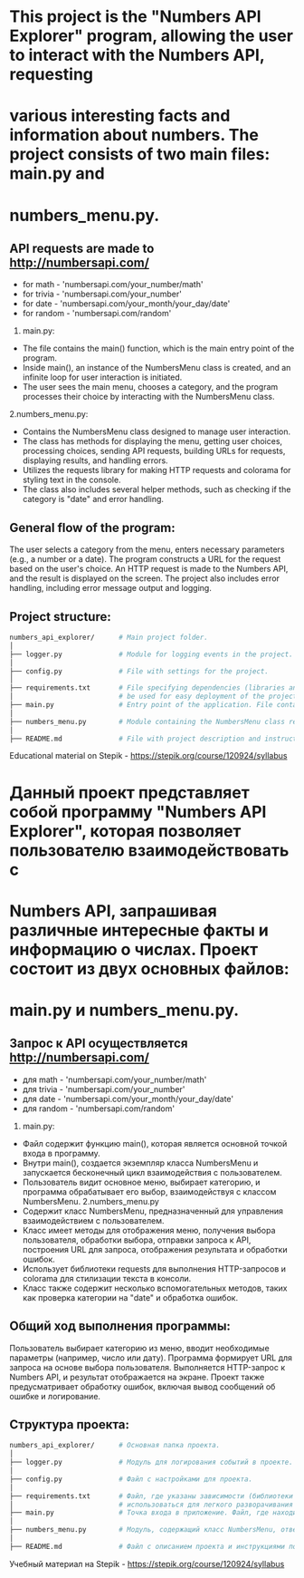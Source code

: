 # This project is the "Numbers API Explorer" program, allowing the user to interact with the Numbers API, requesting 
# various interesting facts and information about numbers. The project consists of two main files: main.py and 
# numbers_menu.py.

## API requests are made to http://numbersapi.com/
- for math - 'numbersapi.com/your_number/math'
- for trivia - 'numbersapi.com/your_number'
- for date - 'numbersapi.com/your_month/your_day/date'
- for random - 'numbersapi.com/random'

1. main.py:
- The file contains the main() function, which is the main entry point of the program.
- Inside main(), an instance of the NumbersMenu class is created, and an infinite loop for user interaction is initiated.
- The user sees the main menu, chooses a category, and the program processes their choice by interacting with the 
  NumbersMenu class.

2.numbers_menu.py:
- Contains the NumbersMenu class designed to manage user interaction.
- The class has methods for displaying the menu, getting user choices, processing choices, sending API requests, 
  building URLs for requests, displaying results, and handling errors.
- Utilizes the requests library for making HTTP requests and colorama for styling text in the console.
- The class also includes several helper methods, such as checking if the category is "date" and error handling.

## General flow of the program:
The user selects a category from the menu, enters necessary parameters (e.g., a number or a date).
The program constructs a URL for the request based on the user's choice.
An HTTP request is made to the Numbers API, and the result is displayed on the screen.
The project also includes error handling, including error message output and logging.

## Project structure:
  ```bash
  numbers_api_explorer/      # Main project folder.
  │
  ├── logger.py              # Module for logging events in the project.
  │
  ├── config.py              # File with settings for the project.
  │
  ├── requirements.txt       # File specifying dependencies (libraries and their versions) for the project. This can
  │                          # be used for easy deployment of the project on other systems.
  ├── main.py                # Entry point of the application. File containing code to create and run the application.
  │
  ├── numbers_menu.py        # Module containing the NumbersMenu class responsible for user interaction.
  │
  ├── README.md              # File with project description and instructions for usage.
  ```
Educational material on Stepik - https://stepik.org/course/120924/syllabus



# Данный проект представляет собой программу "Numbers API Explorer", которая позволяет пользователю взаимодействовать с 
# Numbers API, запрашивая различные интересные факты и информацию о числах. Проект состоит из двух основных файлов: 
# main.py и numbers_menu.py.

## Запрос к API осуществляется http://numbersapi.com/
- для math - 'numbersapi.com/your_number/math'
- для trivia - 'numbersapi.com/your_number'
- для date - 'numbersapi.com/your_month/your_day/date'
- для random - 'numbersapi.com/random'

1. main.py:
- Файл содержит функцию main(), которая является основной точкой входа в программу.
- Внутри main(), создается экземпляр класса NumbersMenu и запускается бесконечный цикл взаимодействия с пользователем.
- Пользователь видит основное меню, выбирает категорию, и программа обрабатывает его выбор, взаимодействуя с классом 
  NumbersMenu.
2.numbers_menu.py
- Содержит класс NumbersMenu, предназначенный для управления взаимодействием с пользователем.
- Класс имеет методы для отображения меню, получения выбора пользователя, обработки выбора, отправки запроса к API, 
  построения URL для запроса, отображения результата и обработки ошибок.
- Использует библиотеки requests для выполнения HTTP-запросов и colorama для стилизации текста в консоли.
- Класс также содержит несколько вспомогательных методов, таких как проверка категории на "date" и обработка ошибок.

## Общий ход выполнения программы:
Пользователь выбирает категорию из меню, вводит необходимые параметры (например, число или дату).
Программа формирует URL для запроса на основе выбора пользователя.
Выполняется HTTP-запрос к Numbers API, и результат отображается на экране.
Проект также предусматривает обработку ошибок, включая вывод сообщений об ошибке и логирование.

## Структура проекта:
  ```bash
  numbers_api_explorer/      # Основная папка проекта.
  │
  ├── logger.py              # Модуль для логирования событий в проекте.
  │
  ├── config.py              # Файл с настройками для проекта.
  │
  ├── requirements.txt       # Файл, где указаны зависимости (библиотеки и их версии) для проекта. Это может                        
  │                          # использоваться для легкого разворачивания проекта на других системах.
  ├── main.py                # Точка входа в приложение. Файл, где находится код для создания и запуска приложения.
  │
  ├── numbers_menu.py        # Модуль, содержащий класс NumbersMenu, отвечающий за взаимодействие с пользователем.        
  │
  ├── README.md              # Файл с описанием проекта и инструкциями по его использованию.
  ```
Учебный материал на Stepik - https://stepik.org/course/120924/syllabus